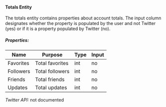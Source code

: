 #### Totals Entity

The totals entity contains properties about account totals. The input column designates whether the property is populated by the user and not Twitter (yes) or if it is a property populated by Twitter (no).

##### Properties:

| Name | Purpose | Type | Input |
|------|---------|------|-------|
| Favorites | Total favorites | int | no |
| Followers | Total followers | int | no |
| Friends | Total friends | int | no |
| Updates | Total updates | int | no |

*Twitter API:* not documented